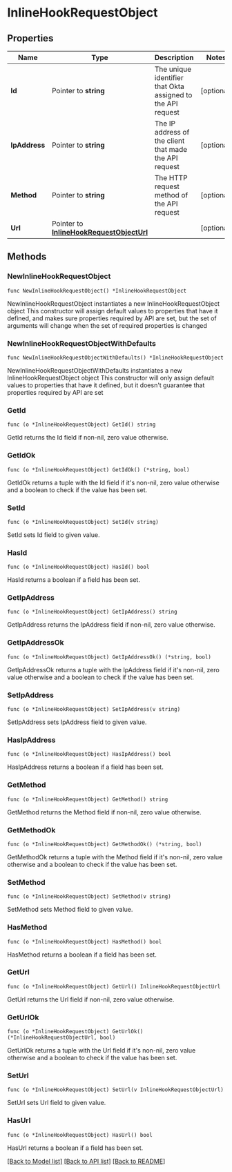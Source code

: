 # InlineHookRequestObject

## Properties

Name | Type | Description | Notes
------------ | ------------- | ------------- | -------------
**Id** | Pointer to **string** | The unique identifier that Okta assigned to the API request | [optional] 
**IpAddress** | Pointer to **string** | The IP address of the client that made the API request | [optional] 
**Method** | Pointer to **string** | The HTTP request method of the API request | [optional] 
**Url** | Pointer to [**InlineHookRequestObjectUrl**](InlineHookRequestObjectUrl.md) |  | [optional] 

## Methods

### NewInlineHookRequestObject

`func NewInlineHookRequestObject() *InlineHookRequestObject`

NewInlineHookRequestObject instantiates a new InlineHookRequestObject object
This constructor will assign default values to properties that have it defined,
and makes sure properties required by API are set, but the set of arguments
will change when the set of required properties is changed

### NewInlineHookRequestObjectWithDefaults

`func NewInlineHookRequestObjectWithDefaults() *InlineHookRequestObject`

NewInlineHookRequestObjectWithDefaults instantiates a new InlineHookRequestObject object
This constructor will only assign default values to properties that have it defined,
but it doesn't guarantee that properties required by API are set

### GetId

`func (o *InlineHookRequestObject) GetId() string`

GetId returns the Id field if non-nil, zero value otherwise.

### GetIdOk

`func (o *InlineHookRequestObject) GetIdOk() (*string, bool)`

GetIdOk returns a tuple with the Id field if it's non-nil, zero value otherwise
and a boolean to check if the value has been set.

### SetId

`func (o *InlineHookRequestObject) SetId(v string)`

SetId sets Id field to given value.

### HasId

`func (o *InlineHookRequestObject) HasId() bool`

HasId returns a boolean if a field has been set.

### GetIpAddress

`func (o *InlineHookRequestObject) GetIpAddress() string`

GetIpAddress returns the IpAddress field if non-nil, zero value otherwise.

### GetIpAddressOk

`func (o *InlineHookRequestObject) GetIpAddressOk() (*string, bool)`

GetIpAddressOk returns a tuple with the IpAddress field if it's non-nil, zero value otherwise
and a boolean to check if the value has been set.

### SetIpAddress

`func (o *InlineHookRequestObject) SetIpAddress(v string)`

SetIpAddress sets IpAddress field to given value.

### HasIpAddress

`func (o *InlineHookRequestObject) HasIpAddress() bool`

HasIpAddress returns a boolean if a field has been set.

### GetMethod

`func (o *InlineHookRequestObject) GetMethod() string`

GetMethod returns the Method field if non-nil, zero value otherwise.

### GetMethodOk

`func (o *InlineHookRequestObject) GetMethodOk() (*string, bool)`

GetMethodOk returns a tuple with the Method field if it's non-nil, zero value otherwise
and a boolean to check if the value has been set.

### SetMethod

`func (o *InlineHookRequestObject) SetMethod(v string)`

SetMethod sets Method field to given value.

### HasMethod

`func (o *InlineHookRequestObject) HasMethod() bool`

HasMethod returns a boolean if a field has been set.

### GetUrl

`func (o *InlineHookRequestObject) GetUrl() InlineHookRequestObjectUrl`

GetUrl returns the Url field if non-nil, zero value otherwise.

### GetUrlOk

`func (o *InlineHookRequestObject) GetUrlOk() (*InlineHookRequestObjectUrl, bool)`

GetUrlOk returns a tuple with the Url field if it's non-nil, zero value otherwise
and a boolean to check if the value has been set.

### SetUrl

`func (o *InlineHookRequestObject) SetUrl(v InlineHookRequestObjectUrl)`

SetUrl sets Url field to given value.

### HasUrl

`func (o *InlineHookRequestObject) HasUrl() bool`

HasUrl returns a boolean if a field has been set.


[[Back to Model list]](../README.md#documentation-for-models) [[Back to API list]](../README.md#documentation-for-api-endpoints) [[Back to README]](../README.md)



